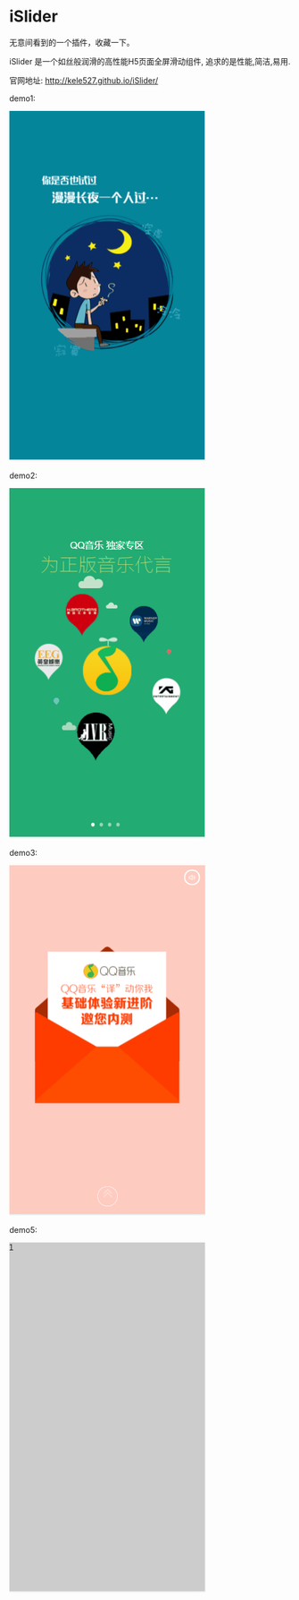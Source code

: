 # iSlider

无意间看到的一个插件，收藏一下。

iSlider 是一个如丝般润滑的高性能H5页面全屏滑动组件, 追求的是性能,简洁,易用.

官网地址: http://kele527.github.io/iSlider/

demo1:

![image](https://github.com/jiekekeji/iSlider-Demo/blob/master/preview/demo1.gif)

demo2:

![image](https://github.com/jiekekeji/iSlider-Demo/blob/master/preview/demo2.gif)

demo3:

![image](https://github.com/jiekekeji/iSlider-Demo/blob/master/preview/demo3.gif)

demo5:

![image](https://github.com/jiekekeji/iSlider-Demo/blob/master/preview/demo5.gif)

